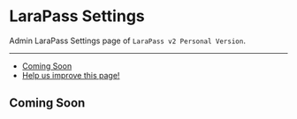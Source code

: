 # LaraPass Settings

Admin LaraPass Settings page of `LaraPass v2 Personal Version`.

---

- [Coming Soon](#soon)
- [<a href="https://github.com/larapass/LaraPass-v2-Docs/edit/master/resources/docs/personal/admin/larapass-settings.md" target="_blank"><i class="fa fa-edit"></i> Help us improve this page!</a>](#)

<a name="soon"></a>
## Coming Soon
